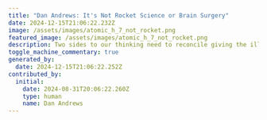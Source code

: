 ```yaml
---
title: "Dan Andrews: It's Not Rocket Science or Brain Surgery"
date: 2024-12-15T21:06:22.232Z
image: /assets/images/atomic_h_7_not_rocket.png
featured_image: /assets/images/atomic_h_7_not_rocket.png
description: Two sides to our thinking need to reconcile giving the illusion of control.
toggle_machine_commentary: true
generated_by:
  date: 2024-12-15T21:06:22.252Z
contributed_by:
  initial:
    date: 2024-08-31T20:06:22.260Z
    type: human
    name: Dan Andrews
---
```

